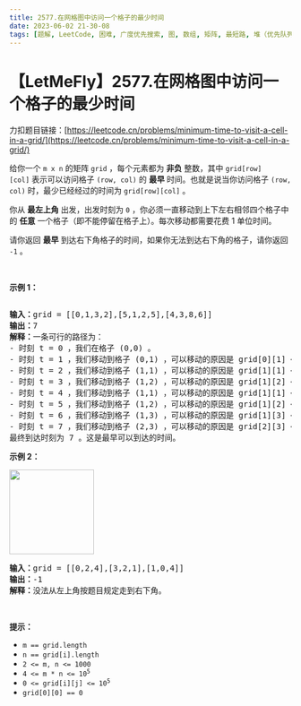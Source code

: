 ```yaml
---
title: 2577.在网格图中访问一个格子的最少时间
date: 2023-06-02 21-30-08
tags: [题解, LeetCode, 困难, 广度优先搜索, 图, 数组, 矩阵, 最短路, 堆（优先队列）]
---
```


# 【LetMeFly】2577.在网格图中访问一个格子的最少时间

力扣题目链接：[https://leetcode.cn/problems/minimum-time-to-visit-a-cell-in-a-grid/](https://leetcode.cn/problems/minimum-time-to-visit-a-cell-in-a-grid/)

<p>给你一个&nbsp;<code>m x n</code>&nbsp;的矩阵&nbsp;<code>grid</code>&nbsp;，每个元素都为 <strong>非负</strong>&nbsp;整数，其中&nbsp;<code>grid[row][col]</code>&nbsp;表示可以访问格子&nbsp;<code>(row, col)</code>&nbsp;的&nbsp;<strong>最早</strong>&nbsp;时间。也就是说当你访问格子&nbsp;<code>(row, col)</code>&nbsp;时，最少已经经过的时间为&nbsp;<code>grid[row][col]</code>&nbsp;。</p>

<p>你从 <strong>最左上角</strong>&nbsp;出发，出发时刻为 <code>0</code>&nbsp;，你必须一直移动到上下左右相邻四个格子中的 <strong>任意</strong>&nbsp;一个格子（即不能停留在格子上）。每次移动都需要花费 1 单位时间。</p>

<p>请你返回 <strong>最早</strong>&nbsp;到达右下角格子的时间，如果你无法到达右下角的格子，请你返回 <code>-1</code>&nbsp;。</p>

<p>&nbsp;</p>

<p><strong>示例 1：</strong></p>

<p><img alt="" src="https://assets.leetcode.com/uploads/2023/02/14/yetgriddrawio-8.png" /></p>

<pre>
<b>输入：</b>grid = [[0,1,3,2],[5,1,2,5],[4,3,8,6]]
<b>输出：</b>7
<b>解释：</b>一条可行的路径为：
- 时刻 t = 0 ，我们在格子 (0,0) 。
- 时刻 t = 1 ，我们移动到格子 (0,1) ，可以移动的原因是 grid[0][1] &lt;= 1 。
- 时刻 t = 2 ，我们移动到格子 (1,1) ，可以移动的原因是 grid[1][1] &lt;= 2 。
- 时刻 t = 3 ，我们移动到格子 (1,2) ，可以移动的原因是 grid[1][2] &lt;= 3 。
- 时刻 t = 4 ，我们移动到格子 (1,1) ，可以移动的原因是 grid[1][1] &lt;= 4 。
- 时刻 t = 5 ，我们移动到格子 (1,2) ，可以移动的原因是 grid[1][2] &lt;= 5 。
- 时刻 t = 6 ，我们移动到格子 (1,3) ，可以移动的原因是 grid[1][3] &lt;= 6 。
- 时刻 t = 7 ，我们移动到格子 (2,3) ，可以移动的原因是 grid[2][3] &lt;= 7 。
最终到达时刻为 7 。这是最早可以到达的时间。
</pre>

<p><strong>示例 2：</strong></p>

<p><img alt="" src="https://assets.leetcode.com/uploads/2023/02/14/yetgriddrawio-9.png" style="width: 151px; height: 151px;" /></p>

<pre>
<b>输入：</b>grid = [[0,2,4],[3,2,1],[1,0,4]]
<b>输出：</b>-1
<b>解释：</b>没法从左上角按题目规定走到右下角。
</pre>

<p>&nbsp;</p>

<p><strong>提示：</strong></p>

<ul>
	<li><code>m == grid.length</code></li>
	<li><code>n == grid[i].length</code></li>
	<li><code>2 &lt;= m, n &lt;= 1000</code></li>
	<li><code>4 &lt;= m * n &lt;= 10<sup>5</sup></code></li>
	<li><code>0 &lt;= grid[i][j] &lt;= 10<sup>5</sup></code></li>
	<li><code>grid[0][0] == 0</code></li>
</ul>


    